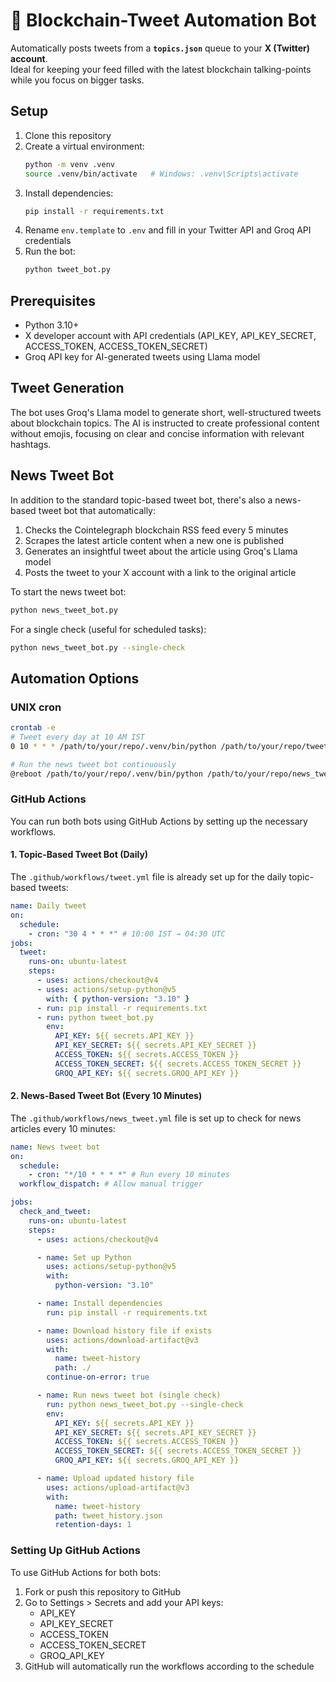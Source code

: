 # 📡 Blockchain-Tweet Automation Bot

Automatically posts tweets from a **`topics.json`** queue to your **X (Twitter) account**.  
Ideal for keeping your feed filled with the latest blockchain talking-points while you focus on bigger tasks.

## Setup

1. Clone this repository
2. Create a virtual environment:
   ```bash
   python -m venv .venv
   source .venv/bin/activate   # Windows: .venv\Scripts\activate
   ```
3. Install dependencies:
   ```bash
   pip install -r requirements.txt
   ```
4. Rename `env.template` to `.env` and fill in your Twitter API and Groq API credentials
5. Run the bot:
   ```bash
   python tweet_bot.py
   ```

## Prerequisites

- Python 3.10+
- X developer account with API credentials (API_KEY, API_KEY_SECRET, ACCESS_TOKEN, ACCESS_TOKEN_SECRET)
- Groq API key for AI-generated tweets using Llama model

## Tweet Generation

The bot uses Groq's Llama model to generate short, well-structured tweets about blockchain topics. The AI is instructed to create professional content without emojis, focusing on clear and concise information with relevant hashtags.

## News Tweet Bot

In addition to the standard topic-based tweet bot, there's also a news-based tweet bot that automatically:

1. Checks the Cointelegraph blockchain RSS feed every 5 minutes
2. Scrapes the latest article content when a new one is published
3. Generates an insightful tweet about the article using Groq's Llama model
4. Posts the tweet to your X account with a link to the original article

To start the news tweet bot:

```bash
python news_tweet_bot.py
```

For a single check (useful for scheduled tasks):

```bash
python news_tweet_bot.py --single-check
```

## Automation Options

### UNIX cron

```bash
crontab -e
# Tweet every day at 10 AM IST
0 10 * * * /path/to/your/repo/.venv/bin/python /path/to/your/repo/tweet_bot.py >> tweet.log 2>&1

# Run the news tweet bot continuously
@reboot /path/to/your/repo/.venv/bin/python /path/to/your/repo/news_tweet_bot.py >> news_tweet.log 2>&1
```

### GitHub Actions

You can run both bots using GitHub Actions by setting up the necessary workflows.

#### 1. Topic-Based Tweet Bot (Daily)

The `.github/workflows/tweet.yml` file is already set up for the daily topic-based tweets:

```yaml
name: Daily tweet
on:
  schedule:
    - cron: "30 4 * * *" # 10:00 IST → 04:30 UTC
jobs:
  tweet:
    runs-on: ubuntu-latest
    steps:
      - uses: actions/checkout@v4
      - uses: actions/setup-python@v5
        with: { python-version: "3.10" }
      - run: pip install -r requirements.txt
      - run: python tweet_bot.py
        env:
          API_KEY: ${{ secrets.API_KEY }}
          API_KEY_SECRET: ${{ secrets.API_KEY_SECRET }}
          ACCESS_TOKEN: ${{ secrets.ACCESS_TOKEN }}
          ACCESS_TOKEN_SECRET: ${{ secrets.ACCESS_TOKEN_SECRET }}
          GROQ_API_KEY: ${{ secrets.GROQ_API_KEY }}
```

#### 2. News-Based Tweet Bot (Every 10 Minutes)

The `.github/workflows/news_tweet.yml` file is set up to check for news articles every 10 minutes:

```yaml
name: News tweet bot
on:
  schedule:
    - cron: "*/10 * * * *" # Run every 10 minutes
  workflow_dispatch: # Allow manual trigger

jobs:
  check_and_tweet:
    runs-on: ubuntu-latest
    steps:
      - uses: actions/checkout@v4

      - name: Set up Python
        uses: actions/setup-python@v5
        with:
          python-version: "3.10"

      - name: Install dependencies
        run: pip install -r requirements.txt

      - name: Download history file if exists
        uses: actions/download-artifact@v3
        with:
          name: tweet-history
          path: ./
        continue-on-error: true

      - name: Run news tweet bot (single check)
        run: python news_tweet_bot.py --single-check
        env:
          API_KEY: ${{ secrets.API_KEY }}
          API_KEY_SECRET: ${{ secrets.API_KEY_SECRET }}
          ACCESS_TOKEN: ${{ secrets.ACCESS_TOKEN }}
          ACCESS_TOKEN_SECRET: ${{ secrets.ACCESS_TOKEN_SECRET }}
          GROQ_API_KEY: ${{ secrets.GROQ_API_KEY }}

      - name: Upload updated history file
        uses: actions/upload-artifact@v3
        with:
          name: tweet-history
          path: tweet_history.json
          retention-days: 1
```

### Setting Up GitHub Actions

To use GitHub Actions for both bots:

1. Fork or push this repository to GitHub
2. Go to Settings > Secrets and add your API keys:
   - API_KEY
   - API_KEY_SECRET
   - ACCESS_TOKEN
   - ACCESS_TOKEN_SECRET
   - GROQ_API_KEY
3. GitHub will automatically run the workflows according to the schedule
